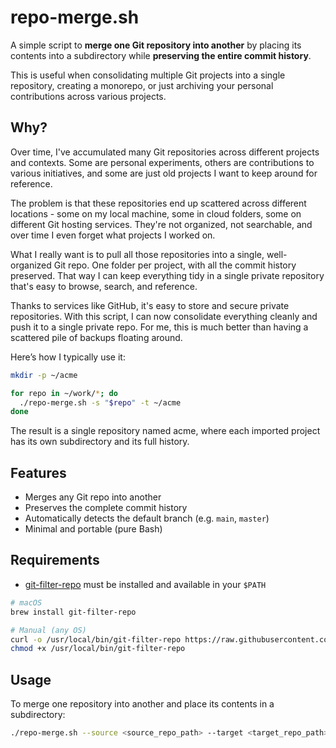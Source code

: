 # repo-merge.sh

A simple script to **merge one Git repository into another** by placing its contents into a subdirectory while **preserving the entire commit history**.

This is useful when consolidating multiple Git projects into a single repository, creating a monorepo, or just archiving your personal contributions across various projects.


## Why?

Over time, I've accumulated many Git repositories across different projects and contexts. Some are personal experiments, others are contributions to various initiatives, and some are just old projects I want to keep around for reference.

The problem is that these repositories end up scattered across different locations - some on my local machine, some in cloud folders, some on different Git hosting services. They're not organized, not searchable, and over time I even forget what projects I worked on.

What I really want is to pull all those repositories into a single, well-organized Git repo. One folder per project, with all the commit history preserved. That way I can keep everything tidy in a single private repository that's easy to browse, search, and reference.

Thanks to services like GitHub, it's easy to store and secure private repositories. With this script, I can now consolidate everything cleanly and push it to a single private repo. For me, this is much better than having a scattered pile of backups floating around.

Here’s how I typically use it:

```bash
mkdir -p ~/acme

for repo in ~/work/*; do
  ./repo-merge.sh -s "$repo" -t ~/acme
done
```
The result is a single repository named acme, where each imported project has its own subdirectory and its full history.


## Features

- Merges any Git repo into another
- Preserves the complete commit history
- Automatically detects the default branch (e.g. `main`, `master`)
- Minimal and portable (pure Bash)

## Requirements

- [git-filter-repo](https://github.com/newren/git-filter-repo) must be installed and available in your `$PATH`

```bash
# macOS
brew install git-filter-repo

# Manual (any OS)
curl -o /usr/local/bin/git-filter-repo https://raw.githubusercontent.com/newren/git-filter-repo/main/git-filter-repo
chmod +x /usr/local/bin/git-filter-repo
```

## Usage

To merge one repository into another and place its contents in a subdirectory:

```sh
./repo-merge.sh --source <source_repo_path> --target <target_repo_path> [--dir <subdirectory>] [--verbose]
```
